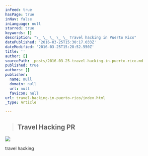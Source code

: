 ```yaml
---
inFeed: true
hasPage: true
inNav: false
inLanguage: null
starred: true
keywords: []
description: "\_ \_ \_ \_ \_ Travel hacking in Puerto Rico"
datePublished: '2016-03-25T15:30:17.033Z'
dateModified: '2016-03-25T15:28:52.550Z'
title: ''
author: []
sourcePath: _posts/2016-03-25-travel-hacking-in-puerto-rico.md
published: true
authors: []
publisher:
  name: null
  domain: null
  url: null
  favicon: null
url: travel-hacking-in-puerto-rico/index.html
_type: Article

---
```

> ## Travel Hacking PR

![](https://the-grid-user-content.s3-us-west-2.amazonaws.com/a5f88190-db75-496f-86a5-e86e9a7e9ac9.jpg)

travel hacking
